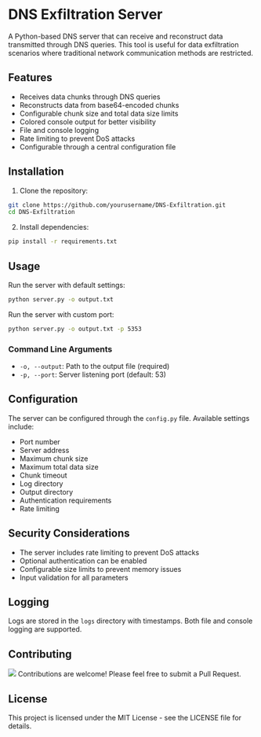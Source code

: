 # DNS Exfiltration Server

A Python-based DNS server that can receive and reconstruct data transmitted through DNS queries. This tool is useful for data exfiltration scenarios where traditional network communication methods are restricted.

## Features

- Receives data chunks through DNS queries
- Reconstructs data from base64-encoded chunks
- Configurable chunk size and total data size limits
- Colored console output for better visibility
- File and console logging
- Rate limiting to prevent DoS attacks
- Configurable through a central configuration file

## Installation

1. Clone the repository:
```bash
git clone https://github.com/yourusername/DNS-Exfiltration.git
cd DNS-Exfiltration
```

2. Install dependencies:
```bash
pip install -r requirements.txt
```

## Usage

Run the server with default settings:
```bash
python server.py -o output.txt
```

Run the server with custom port:
```bash
python server.py -o output.txt -p 5353
```

### Command Line Arguments

- `-o, --output`: Path to the output file (required)
- `-p, --port`: Server listening port (default: 53)

## Configuration

The server can be configured through the `config.py` file. Available settings include:

- Port number
- Server address
- Maximum chunk size
- Maximum total data size
- Chunk timeout
- Log directory
- Output directory
- Authentication requirements
- Rate limiting

## Security Considerations

- The server includes rate limiting to prevent DoS attacks
- Optional authentication can be enabled
- Configurable size limits to prevent memory issues
- Input validation for all parameters

## Logging

Logs are stored in the `logs` directory with timestamps. Both file and console logging are supported.

## Contributing

![](https://i.imgur.com/f2D0Z7p.png)
Contributions are welcome! Please feel free to submit a Pull Request.

## License

This project is licensed under the MIT License - see the LICENSE file for details.